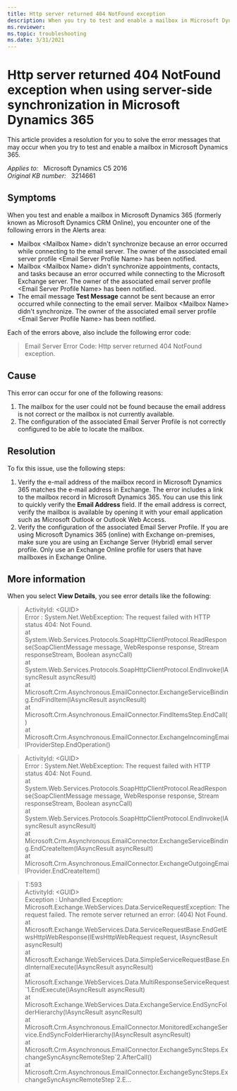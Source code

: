 ```yaml
---
title: Http server returned 404 NotFound exception
description: When you try to test and enable a mailbox in Microsoft Dynamics 365, you receive an Http server returned 404 NotFound exception. Provides a resolution.
ms.reviewer: 
ms.topic: troubleshooting
ms.date: 3/31/2021
---
```

# Http server returned 404 NotFound exception when using server-side synchronization in Microsoft Dynamics 365

This article provides a resolution for you to solve the error messages that may occur when you try to test and enable a mailbox in Microsoft Dynamics 365.

_Applies to:_ &nbsp; Microsoft Dynamics C5 2016  
_Original KB number:_ &nbsp; 3214661

## Symptoms

When you test and enable a mailbox in Microsoft Dynamics 365 (formerly known as Microsoft Dynamics CRM Online), you encounter one of the following errors in the Alerts area:

- Mailbox \<Mailbox Name> didn't synchronize because an error occurred while connecting to the email server. The owner of the associated email server profile \<Email Server Profile Name> has been notified.
- Mailbox \<Mailbox Name> didn't synchronize appointments, contacts, and tasks because an error occurred while connecting to the Microsoft Exchange server. The owner of the associated email server profile \<Email Server Profile Name> has been notified.
- The email message **Test Message** cannot be sent because an error occurred while connecting to the email server. Mailbox \<Mailbox Name> didn't synchronize. The owner of the associated email server profile \<Email Server Profile Name> has been notified.

Each of the errors above, also include the following error code:

> Email Server Error Code: Http server returned 404 NotFound exception.

## Cause

This error can occur for one of the following reasons:

1. The mailbox for the user could not be found because the email address is not correct or the mailbox is not currently available.
2. The configuration of the associated Email Server Profile is not correctly configured to be able to locate the mailbox.

## Resolution

To fix this issue, use the following steps:

1. Verify the e-mail address of the mailbox record in Microsoft Dynamics 365 matches the e-mail address in Exchange. The error includes a link to the mailbox record in Microsoft Dynamics 365. You can use this link to quickly verify the **Email Address** field. If the email address is correct, verify the mailbox is available by opening it with your email application such as Microsoft Outlook or Outlook Web Access.
2. Verify the configuration of the associated Email Server Profile. If you are using Microsoft Dynamics 365 (online) with Exchange on-premises, make sure you are using an Exchange Server (Hybrid) email server profile. Only use an Exchange Online profile for users that have mailboxes in Exchange Online.

## More information

When you select **View Details**, you see error details like the following:

> ActivityId: \<GUID>  
> Error : System.Net.WebException: The request failed with HTTP status 404: Not Found.  
 at System.Web.Services.Protocols.SoapHttpClientProtocol.ReadResponse(SoapClientMessage message, WebResponse response, Stream responseStream, Boolean asyncCall)  
 at System.Web.Services.Protocols.SoapHttpClientProtocol.EndInvoke(IAsyncResult asyncResult)  
 at Microsoft.Crm.Asynchronous.EmailConnector.ExchangeServiceBinding.EndFindItem(IAsyncResult asyncResult)  
 at Microsoft.Crm.Asynchronous.EmailConnector.FindItemsStep.EndCall()  
 at Microsoft.Crm.Asynchronous.EmailConnector.ExchangeIncomingEmailProviderStep.EndOperation()

> ActivityId: \<GUID>  
> Error : System.Net.WebException: The request failed with HTTP status 404: Not Found.  
 at System.Web.Services.Protocols.SoapHttpClientProtocol.ReadResponse(SoapClientMessage message, WebResponse response, Stream responseStream, Boolean asyncCall)  
 at System.Web.Services.Protocols.SoapHttpClientProtocol.EndInvoke(IAsyncResult asyncResult)  
 at Microsoft.Crm.Asynchronous.EmailConnector.ExchangeServiceBinding.EndCreateItem(IAsyncResult asyncResult)  
 at Microsoft.Crm.Asynchronous.EmailConnector.ExchangeOutgoingEmailProvider.EndCreateItem()

> T:593  
> ActivityId: \<GUID>  
> Exception : Unhandled Exception: Microsoft.Exchange.WebServices.Data.ServiceRequestException: The request failed. The remote server returned an error: (404) Not Found.  
at Microsoft.Exchange.WebServices.Data.ServiceRequestBase.EndGetEwsHttpWebResponse(IEwsHttpWebRequest request, IAsyncResult asyncResult)  
at Microsoft.Exchange.WebServices.Data.SimpleServiceRequestBase.EndInternalExecute(IAsyncResult asyncResult)  
at Microsoft.Exchange.WebServices.Data.MultiResponseServiceRequest\`1.EndExecute(IAsyncResult asyncResult)  
at Microsoft.Exchange.WebServices.Data.ExchangeService.EndSyncFolderHierarchy(IAsyncResult asyncResult)  
at Microsoft.Crm.Asynchronous.EmailConnector.MonitoredExchangeService.EndSyncFolderHierarchy(IAsyncResult asyncResult)  
at Microsoft.Crm.Asynchronous.EmailConnector.ExchangeSyncSteps.ExchangeSyncAsyncRemoteStep\`2.AfterCall()  
at Microsoft.Crm.Asynchronous.EmailConnector.ExchangeSyncSteps.ExchangeSyncAsyncRemoteStep\`2.E...
